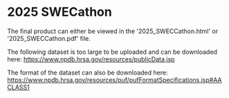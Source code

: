 # 2025 SWECathon

The final product can either be viewed in the '2025_SWECCathon.html' or '2025_SWECCathon.pdf' file.

The following dataset is too large to be uploaded and can be downloaded here: https://www.npdb.hrsa.gov/resources/publicData.jsp

The format of the dataset can also be downloaded here: https://www.npdb.hrsa.gov/resources/puf/pufFormatSpecifications.jsp#AACLASS1
